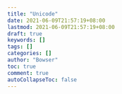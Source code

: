 ```yaml
---
title: "Unicode"
date: 2021-06-09T21:57:19+08:00
lastmod: 2021-06-09T21:57:19+08:00
draft: true
keywords: []
tags: []
categories: []
author: "Bowser"
toc: true
comment: true
autoCollapseToc: false
---
```


